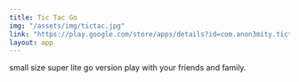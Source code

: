 ```yaml
---
title: Tic Tac Go
img: "/assets/img/tictac.jpg"
link: "https://play.google.com/store/apps/details?id=com.anon3mity.tictacgo"
layout: app
---
```


small size super lite go version play with your friends and family.